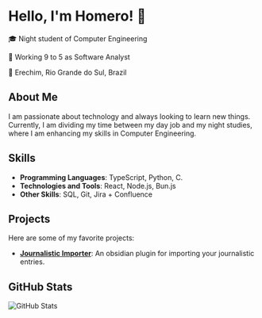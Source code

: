 # Hello, I'm Homero! 👋

🎓 Night student of Computer Engineering

💼 Working 9 to 5 as Software Analyst

📍 Erechim, Rio Grande do Sul, Brazil

## About Me

I am passionate about technology and always looking to learn new things. Currently, I am dividing my time between my day job and my night studies, where I am enhancing my skills in Computer Engineering.

## Skills 

- **Programming Languages**: TypeScript, Python, C.
- **Technologies and Tools**: React, Node.js, Bun.js
- **Other Skills**: SQL, Git, Jira + Confluence

## Projects

Here are some of my favorite projects:

- **[Journalistic Importer](https://ithub.com/HomeroKemmerich/journalistic-importer)**: An obsidian plugin for importing your journalistic entries.

## GitHub Stats

![GitHub Stats](https://github-readme-stats.vercel.app/api?username=HomeroKemmerich&show_icons=true&theme=radical)

